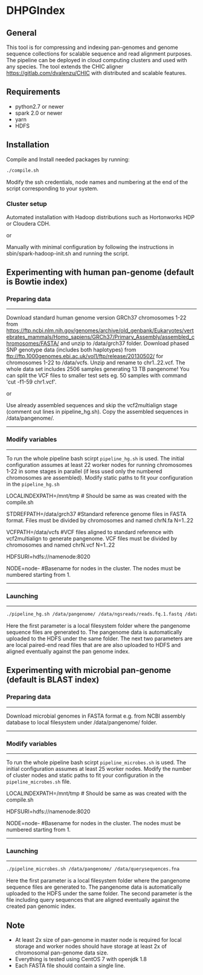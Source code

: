 DHPGIndex
=================

General
-------

This tool is for compressing and indexing pan-genomes and genome sequence collections for scalable sequence and read alignment purposes. The pipeline can be deployed in cloud computing clusters and used with any species. The tool extends the CHIC aligner https://gitlab.com/dvalenzu/CHIC with distributed and scalable features.


Requirements
------------

* python2.7 or newer
* spark 2.0 or newer
* yarn
* HDFS


Installation
-------

Compile and Install needed packages by running:
```bash
./compile.sh
```
Modify the ssh credentials, node names and numbering at the end of the script corresponding to your system.

### Cluster setup
Automated installation with Hadoop distributions such as Hortonworks HDP or Cloudera CDH.

or

Manually with minimal configuration by following the instructions in sbin/spark-hadoop-init.sh and running the script.


Experimenting with human pan-genome (default is Bowtie index)
---
### Preparing data
---
Download standard human genome version GRCh37 chromosomes 1-22 from https://ftp.ncbi.nlm.nih.gov/genomes/archive/old_genbank/Eukaryotes/vertebrates_mammals/Homo_sapiens/GRCh37/Primary_Assembly/assembled_chromosomes/FASTA/ and unzip to /data/grch37 folder.
Download phased SNP genotype data (includes both haplotypes) from ftp://ftp.1000genomes.ebi.ac.uk/vol1/ftp/release/20130502/ for chromosomes 1-22 to /data/vcfs. Unzip and rename to chr1..22.vcf. 
The whole data set includes 2506 samples generating 13 TB pangenome! You can split the VCF files to smaller test sets eg. 50 samples with command 'cut -f1-59 chr1.vcf'.

or

Use already assembled sequences and skip the vcf2multialign stage (comment out lines in pipeline_hg.sh). Copy the assembled sequences in /data/pangenome/.

---
### Modify variables
---

To run the whole pipeline bash scirpt `pipeline_hg.sh` is used.
The initial configuration assumes at least 22 worker nodes for running chromosomes 1-22 in some stages in parallel (if less used only the numbered chromosomes are assembled).
Modify static paths to fit your configuration in the `pipeline_hg.sh`

LOCALINDEXPATH=/mnt/tmp # Should be same as was created with the compile.sh

STDREFPATH=/data/grch37 #Standard reference genome files in FASTA format. Files must be divided by chromosomes and named chrN.fa N=1..22

VCFPATH=/data/vcfs #VCF files aligned to standard reference with vcf2multialign to generate pangenome. VCF files must be divided by chromosomes and named chrN.vcf N=1..22

HDFSURI=hdfs://namenode:8020

NODE=node- #Basename for nodes in the cluster. The nodes must be numbered starting from 1.

---
### Launching
---

```bash
./pipeline_hg.sh /data/pangenome/ /data/ngsreads/reads.fq.1.fastq /data/ngsreads/reads.fq.2.fastq
```
Here the first parameter is a local filesystem folder where the pangenome sequence files are generated to.
The pangenome data is automatically uploaded to the HDFS under the same folder.
The next two parameters are are local paired-end read files that are are also uploaded to HDFS and aligned eventually against the pan genome index.

Experimenting with microbial pan-genome (default is BLAST index)
---
### Preparing data
---
Download microbial genomes in FASTA format e.g. from NCBI assembly database to local filesystem under /data/pangenome/ folder. 

---
### Modify variables
---

To run the whole pipeline bash scirpt `pipeline_microbes.sh` is used.
The initial configuration assumes at least 25 worker nodes.
Modify the number of cluster nodes and static paths to fit your configuration in the `pipeline_microbes.sh` file.

LOCALINDEXPATH=/mnt/tmp # Should be same as was created with the compile.sh

HDFSURI=hdfs://namenode:8020

NODE=node- #Basename for nodes in the cluster. The nodes must be numbered starting from 1.

---
### Launching
---

```bash
./pipeline_microbes.sh /data/pangenome/ /data/querysequences.fna
```
Here the first parameter is a local filesystem folder where the pangenome sequence files are generated to.
The pangenome data is automatically uploaded to the HDFS under the same folder.
The second parameter is the file including query sequences that are aligned eventually against the created pan genomic index.

Note
------------------

* At least 2x size of pan-genome in master node is required for local storage and worker nodes should have storage at least 2x of chromosomal pan-genome data size.
* Everything is tested using CentOS 7 with openjdk 1.8
* Each FASTA file should contain a single line.



